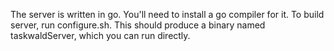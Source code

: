 The server is written in go.  You'll need to install a go compiler for
it.  To build server, run configure.sh.  This should produce a binary
named taskwaldServer, which you can run directly.

